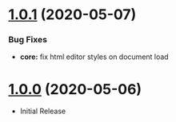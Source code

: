 <a name="1.0.1"></a>
# [1.0.1](https://github.com/flextype-plugins/form/compare/v1.0.0...v1.0.1) (2020-05-07)

### Bug Fixes

* **core:** fix html editor styles on document load

<a name="1.0.0"></a>
# [1.0.0](https://github.com/flextype-plugins/form) (2020-05-06)
* Initial Release
